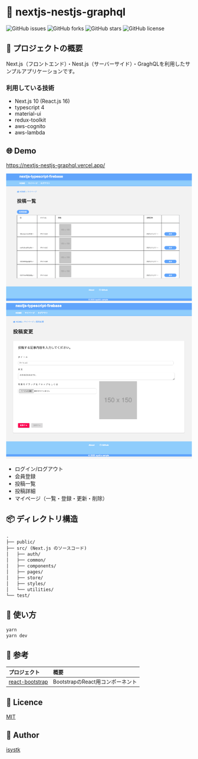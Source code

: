 🌙 nextjs-nestjs-graphql
====

![GitHub issues](https://img.shields.io/github/issues/isystk/nextjs-nestjs-graphql)
![GitHub forks](https://img.shields.io/github/forks/isystk/nextjs-nestjs-graphql)
![GitHub stars](https://img.shields.io/github/stars/isystk/nextjs-nestjs-graphql)
![GitHub license](https://img.shields.io/github/license/isystk/nextjs-nestjs-graphql)

## 📗 プロジェクトの概要

Next.js（フロントエンド）・Nest.js（サーバーサイド）・GraghQLを利用したサンプルアプリケーションです。


### 利用している技術

- Next.js 10 (React.js 16)
- typescript 4
- material-ui
- redux-toolkit
- aws-cognito
- aws-lambda


## 🌐 Demo

https://nextjs-nestjs-graphql.vercel.app/

![投稿一覧画面](./app1.png "投稿一覧画面")
![投稿画面](./app2.png "投稿画面")

- ログイン/ログアウト
- 会員登録
- 投稿一覧
- 投稿詳細
- マイページ（一覧・登録・更新・削除）


## 📦 ディレクトリ構造

```
.
├── public/
├── src/ (Next.js のソースコード)
│   ├── auth/
│   ├── common/
│   ├── components/
│   ├── pages/
│   ├── store/
│   ├── styles/
│   └── utilities/
└── test/
```

## 💬 使い方

```
yarn
yarn dev
```

## 🎨 参考

| プロジェクト| 概要|
| :---------------------------------------| :-------------------------------|
| [react-bootstrap](https://react-bootstrap.github.io/components/)| BootstrapのReact用コンポーネント |



## 🎫 Licence

[MIT](https://github.com/isystk/nextjs-nestjs-graphql/blob/master/LICENSE)

## 👀 Author

[isystk](https://github.com/isystk)

